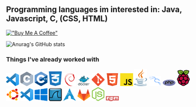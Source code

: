 <!--- [![Gmail Badge](https://img.shields.io/badge/-jonasriedel@jonasriedel.com-c14438?style=flat&logo=Gmail&logoColor=white&link=mailto:jonasriedel@jonasriedel.com)](mailto:jonasriedel@jonasriedel.com) [![Github Badge](https://img.shields.io/badge/-jonasrdl-grey?style=flat&logo=github&logoColor=white&link=https://github.com/jonasrdl/)](https://www.github.com/jonasrdl/) [![Twitter Badge](https://img.shields.io/badge/-jvnxs7-00acee?style=flat&logo=twitter&logoColor=white&link=https://twitter.com/jvnxs7/)](https://www.twitter.com/jvnxs7/) <p align='left'>16 years old,
Based in Germany</p>
-->

## Programming languages im interested in: Java, Javascript, C, (CSS, HTML)

[!["Buy Me A Coffee"](https://www.buymeacoffee.com/assets/img/custom_images/orange_img.png)](https://www.buymeacoffee.com/jonasrdl)

![Anurag's GitHub stats](https://github-readme-stats.vercel.app/api?username=jonasrdl&show_icons=true&theme=tokyonight)

### Things I've already worked with
<img src="https://github.com/jonasrdl/jonasrdl/blob/main/logos/VSCode.png" width="35px">       <img src="https://github.com/jonasrdl/jonasrdl/blob/main/logos/C.png" width="35px"> <img src="https://github.com/jonasrdl/jonasrdl/blob/main/logos/CPP.png" width="35px"> <img src="https://github.com/jonasrdl/jonasrdl/blob/main/logos/CSS.png" width="35px"> <img src="https://github.com/jonasrdl/jonasrdl/blob/main/logos/Debian.png" width="35px"> <img src="https://github.com/jonasrdl/jonasrdl/blob/main/logos/Docker.png" width="35px"> <img src="https://github.com/jonasrdl/jonasrdl/blob/main/logos/Git.png" width="35px"> <img src="https://github.com/jonasrdl/jonasrdl/blob/main/logos/HTML.png" width="35px">
<img src="https://github.com/jonasrdl/jonasrdl/blob/main/logos/JS.png" width="35px">
<img src="https://github.com/jonasrdl/jonasrdl/blob/main/logos/Java.png" width="35px">
<img src="https://github.com/jonasrdl/jonasrdl/blob/main/logos/Kali.png" width="35px">
<img src="https://github.com/jonasrdl/jonasrdl/blob/main/logos/PHP.png" width="35px">
<img src="https://github.com/jonasrdl/jonasrdl/blob/main/logos/Raspbian.png" width="35px">
<img src="https://github.com/jonasrdl/jonasrdl/blob/main/logos/Ubuntu.png" width="35px">
<img src="https://github.com/jonasrdl/jonasrdl/blob/main/logos/VSCode.png" width="35px">
<img src="https://github.com/jonasrdl/jonasrdl/blob/main/logos/Windows.png" width="35px">
<img src="https://github.com/jonasrdl/jonasrdl/blob/main/logos/Wireshark.png" width="35px">
<img src="https://github.com/jonasrdl/jonasrdl/blob/main/logos/arch.png" width="35px">
<img src="https://github.com/jonasrdl/jonasrdl/blob/main/logos/gitlab.png" width="35px">
<img src="https://github.com/jonasrdl/jonasrdl/blob/main/logos/node.png" width="35px">
<img src="https://github.com/jonasrdl/jonasrdl/blob/main/logos/npm.png" width="35px">
